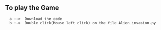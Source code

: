 ## To play the Game 
      a :->  Download the code
      b :->  Double click(Mouse left click) on the file Alien_invasion.py
